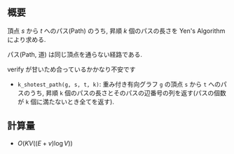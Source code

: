 ## 概要

頂点 $s$ から $t$ へのパス(Path) のうち, 昇順 $k$ 個のパスの長さを Yen's Algorithm により求める. 

パス(Path, 道) は同じ頂点を通らない経路である.

verify が甘いため合っているかかなり不安です

* `k_shotest_path(g, s, t, k)`: 重み付き有向グラフ `g` の頂点 `s` から `t` へのパスのうち, 昇順 `k` 個のパスの長さとそのパスの辺番号の列を返す(パスの個数が `k` 個に満たないとき全てを返す).

## 計算量

* $O(KV ((E + v) \log V))$
